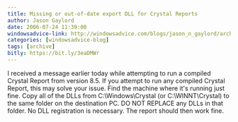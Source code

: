```yaml
---
title: Missing or out-of-date export DLL for Crystal Reports
author: Jason Gaylord
date: 2006-07-24 11:39:00
windowsadvice-link: http://windowsadvice.com/blogs/jason_n_gaylord/archive/2006/07/24/Missing-or-out-of-date-export-DLL-in-Crystal-Reports.aspx
categories: [windowsadvice-blog]
tags: [archive]
bitly: https://bit.ly/3eaDMWr
---
```


I received a message earlier today while attempting to run a compiled Crystal Report from version 8.5. If you attempt to run any compiled Crystal Report, this may solve your issue. Find the machine where it's running just fine. Copy all of the DLLs from C:\Windows\Crystal (or C:\WINNT\Crystal) to the same folder on the destination PC. DO NOT REPLACE any DLLs in that folder. No DLL registration is necessary. The report should then work fine.